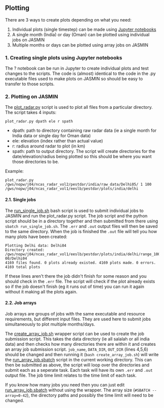 ## Plotting

There are 3 ways to create plots depending on what you need:
1. Individual plots (single timestep) can be made using [Jupyter notebooks](https://github.com/sarah-barr/pestdar/tree/main/plotting/notebooks)
2. A single month (India) or day (Oman) can be plotted using individual jobs on JASMIN
3. Multiple months or days can be plotted using array jobs on JASMIN

### 1. Creating single plots using Jupyter notebooks
The ? notebook can be run in Jupyter to create individual plots and test changes to the scripts. The code is (almost) identical to the code in the .py executable files used to make plots on JASMIN so should be easy to transfer to those scripts. 

### 2. Plotting on JASMIN
The [plot_radar.py](https://github.com/sarah-barr/pestdar/blob/main/plotting/scripts/plot_radar.py) script is used to plot all files from a particular directory. The script takes 4 inputs:
```
plot_radar.py dpath ele r spath 
```
- dpath: path to directory containing raw radar data (ie a single month for India data or single day for Oman data)
- ele: elevation (index rather than actual value)
- r: radius around radar to plot (in km)
- spath: path to output directory. The script will create directories for the date/elevation/radius being plotted so this should be where you want those directories to be. 

Example:
```
plot_radar.py /gws/nopw/j04/ncas_radar_vol2/pestdar/india/raw_data/Delhi05/ 1 100 /gws/nopw/j04/ncas_radar_vol1/eeslb/pestdar/plots/india/delhi 
```

#### 2.1. Single jobs
The [run_single_job.sh](https://github.com/sarah-barr/pestdar/blob/main/scripts/run_single_job.sh) bash script is used to submit individual jobs to JASMIN and run the plot_radar.py script.
The job script and the python script should be in a directory together and then submitted from there using `sbatch run_single_job.sh`. The `.err` and `.out` output files will then be saved to the same directory. When the job is finished the `.out` file will tell you how many plots have been created:  
```
Plotting Delhi data: Delhi04
Directory created: /gws/nopw/j04/ncas_radar_vol1/eeslb/pestdar/plots/india/delhi/range_100km/elevation_2-00/Delhi04
4169 files found. 0 plots already existed. 4169 plots made. 0 errors. 4169 total plots
```
If these lines aren't there the job didn't finish for some reason and you should check in the `.err` file. The script will check if the plot already exists so if the job doesn't finish (eg it runs out of time) you can run it again without it making all the plots again. 

#### 2.2. Job arrays
Job arrays are groups of jobs with the same executable and resource requirements, but different input files. They are used here to submit jobs simultaneously to plot multiple months/days.

The [create_array_job.sh](https://github.com/sarah-barr/pestdar/blob/main/scripts/create_array_job.sh) wrapper script can be used to create the job submission script. This takes the data directory (ie all salalah or all india data) and then checks how many directories there are within it and creates an array job submission script. `job_name`, `DATA_DIR`, `OUT_DIR` (lines 4,5,6) should be changed and then running it (`bash create_array_job.sh`) will write the [run_array_job.sbatch](https://github.com/sarah-barr/pestdar/blob/main/scripts/run_array_job.sbatch) script in the current working directory. This can then be submitted as above, the script will loop over the directories and submit each as a seperate task. Each task will have its own `.err` and `.out` output file. The job time limit relates to the time limit of each task. 

If you know how many jobs you need then you can just edit [run_array_job.sbatch](https://github.com/sarah-barr/pestdar/blob/main/scripts/run_array_job.sbatch) without using the wrapper. The array size (`#SBATCH --array=0-42`), the directory paths and possibly the time limit will need to be changed. 
